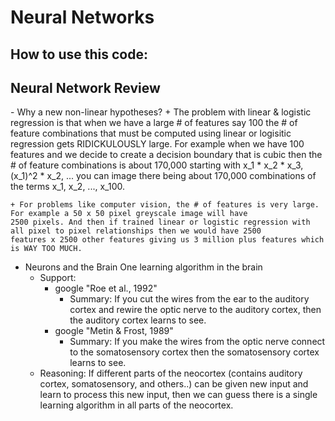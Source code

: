Neural Networks
===============

<h2>How to use this code:</h2>

<h2>Neural Network Review</h2>
  - Why a new non-linear hypotheses?
    + The problem with linear & logistic regression is that when we have a large # of features say 100 the # of feature combinations that must be computed using linear or logisitic regression gets RIDICKULOUSLY large. For example when we have 100 features and we decide to create a decision boundary that is cubic then
    the # of feature combinations is about 170,000 starting with x_1 * x_2 * x_3, (x_1)^2 * x_2, ... you can image there being
    about 170,000 combinations of the terms x_1, x_2, ..., x_100.

    + For problems like computer vision, the # of features is very large. For example a 50 x 50 pixel greyscale image will have 
    2500 pixels. And then if trained linear or logistic regression with all pixel to pixel relationships then we would have 2500
    features x 2500 other features giving us 3 million plus features which is WAY TOO MUCH.

  - Neurons and the Brain
    One learning algorithm in the brain
    - Support: 
      + google "Roe et al., 1992"
        - Summary: If you cut the wires from the ear to the auditory cortex and rewire the optic nerve to the
        auditory cortex, then the auditory cortex learns to see. 
      + google "Metin & Frost, 1989"
        - Summary: If you make the wires from the optic nerve connect to the somatosensory cortex then the 
        somatosensory cortex learns to see.
    - Reasoning: If different parts of the neocortex (contains auditory cortex, somatosensory, and others..)
    can be given new input and learn to process this new input, then we can guess there is a single learning 
    algorithm in all parts of the neocortex. 
